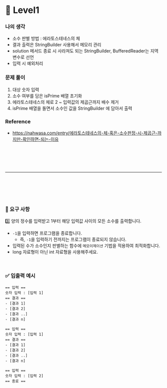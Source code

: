# 🚀 Level1

### 나의 생각

- 소수 판별 방법 : 에라토스테네스의 체
- 결과 출력은 StringBuilder 사용해서 메모리 관리
- solution 메서드 종료 시 사라져도 되는 StringBuilder, BufferedReader는 지역변수로 선언
- 입력 시 예외처리

### 문제 풀이

1. 대상 숫자 입력
2. 소수 여부를 담은 isPrime 배열 초기화
3. 에라토스테네스의 체로 2 ~ 입력값의 제곱근까지 배수 제거
4. isPrime 배열을 돌면서 소수인 값을 StringBuilder 에 담아서 출력

### Reference

- https://nahwasa.com/entry/에라토스테네스의-체-혹은-소수판정-시-제곱근-까지만-확인하면-되는-이유

<br/>
<br/>
<br/>
<br/>

---

<br/>
<br/>
<br/>
<br/>

### 🎯 요구 사항

3️⃣ 양의 정수를 입력받고 1부터 해당 입력값 사이의 모든 소수를 출력합니다.

- `-1`을 입력하면 프로그램을 종료합니다.
    - 즉, `-1`을 입력하기 전까지는 프로그램이 종료되지 않습니다.
- 입력된 수가 소수인지 판별하는 함수에 `메모이제이션` 기법을 적용하여 최적화합니다.
- long 자료형이 아닌 int 자료형을 사용해주세요.

<br/>

### ✅ 입출력 예시

```text
== 입력 ==
숫자 입력 : [입력 1]
== 결과 ==
- [결과 1]
- [결과 2]
- [결과 ..]
- [결과 n]

== 입력 ==
숫자 입력 : [입력 1]
== 결과 ==
- [결과 1]
- [결과 2]
- [결과 ..]
- [결과 n]

== 입력 ==
숫자 입력 : [입력 2]
== 종료 ==
```